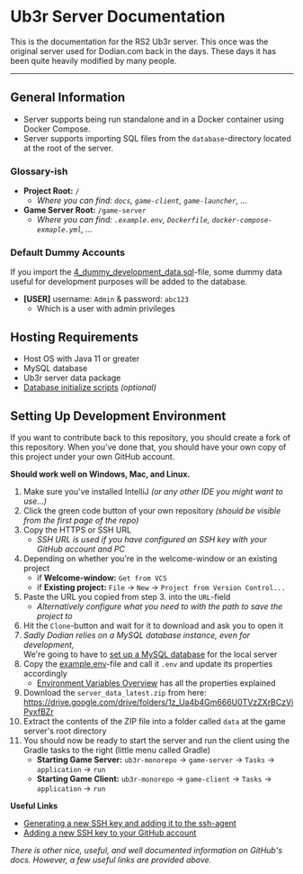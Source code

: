 # Ub3r Server Documentation

This is the documentation for the RS2 Ub3r server. This once was the original server used for Dodian.com back in the
days. These days it has been quite heavily modified by many people.

---

## General Information
- Server supports being run standalone and in a Docker container using Docker Compose.
- Server supports importing SQL files from the `database`-directory located at the root of the server.

### Glossary-ish
- **Project Root:** `/` 
  - _Where you can find: `docs`, `game-client`, `game-launcher`, ..._
- **Game Server Root:** `/game-server`
  - _Where you can find: `.example.env`, `Dockerfile`, `docker-compose-exmaple.yml`, ..._

### Default Dummy Accounts
If you import the [4_dummy_development_data.sql](/game-server/database/4_dummy_development_data.sql)-file, some dummy data useful for development purposes will be added to the database.
- **[USER]** username: `Admin` & password: `abc123`
  - Which is a user with admin privileges

## Hosting Requirements

- Host OS with Java 11 or greater
- MySQL database
- Ub3r server data package
- [Database initialize scripts](/game-server/database) _(optional)_

## Setting Up Development Environment

If you want to contribute back to this repository, you should create a fork of this repository. When you've done that,
you should have your own copy of this project under your own GitHub account.

**Should work well on Windows, Mac, and Linux.**

1. Make sure you've installed IntelliJ _(or any other IDE you might want to use...)_
2. Click the green code button of your own repository _(should be visible from the first page of the repo)_
3. Copy the HTTPS or SSH URL
    * _SSH URL is used if you have configured an SSH key with your GitHub account and PC_
4. Depending on whether you're in the welcome-window or an existing project
    * if **Welcome-window:** `Get from VCS`
    * if **Existing project:** `File` -> `New` -> `Project from Version Control...`
5. Paste the URL you copied from step 3. into the `URL`-field
    * _Alternatively configure what you need to with the path to save the project to_
6. Hit the `Clone`-button and wait for it to download and ask you to open it
7. _Sadly Dodian relies on a MySQL database instance, even for development,_ \
   We're going to have to [set up a MySQL database][guide-setup_database] for the local server
8. Copy the [example.env](/game-server/example.env)-file and call it `.env` and update its properties accordingly
    * [Environment Variables Overview][guide-environment_variables] has all the properties explained
9. Download the `server_data_latest.zip` from here: https://drive.google.com/drive/folders/1z_Ua4b4Gm666U0TVzZXrBCzViPyxfBZr
10. Extract the contents of the ZIP file into a folder called `data` at the game server's root directory
11. You should now be ready to start the server and run the client using the Gradle tasks to the right (little menu called Gradle)
     * **Starting Game Server:** `ub3r-monorepo` -> `game-server` -> `Tasks` -> `application` -> `run`
     * **Starting Game Client:** `ub3r-monorepo` -> `game-client` -> `Tasks` -> `application` -> `run`

**Useful Links**

- [Generating a new SSH key and adding it to the ssh-agent](https://docs.github.com/en/authentication/connecting-to-github-with-ssh/generating-a-new-ssh-key-and-adding-it-to-the-ssh-agent)
- [Adding a new SSH key to your GitHub account](https://docs.github.com/en/authentication/connecting-to-github-with-ssh/adding-a-new-ssh-key-to-your-github-account)

_There is other nice, useful, and well documented information on GitHub's docs. However, a few useful links are provided
above._

[public-files]: https://drive.google.com/drive/folders/1z_Ua4b4Gm666U0TVzZXrBCzViPyxfBZr?usp=sharing
[guide-setup_database]: /docs/installing_mysql.md
[guide-environment_variables]: /docs/environment_variables.md
